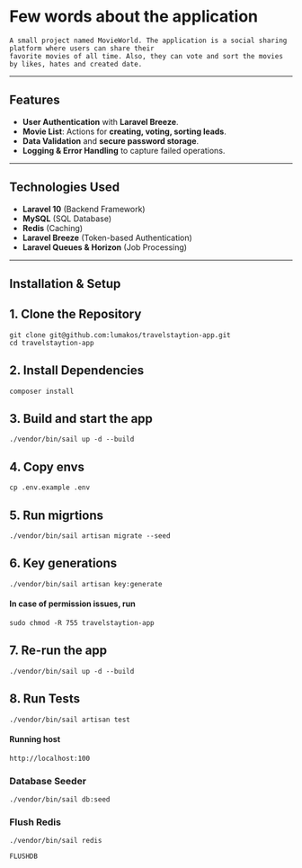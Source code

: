 # Few words about the application
```
A small project named MovieWorld. The application is a social sharing platform where users can share their 
favorite movies of all time. Also, they can vote and sort the movies by likes, hates and created date.
```
---

## Features

- **User Authentication** with **Laravel Breeze**.
- **Movie List**: Actions for **creating, voting, sorting leads**.
- **Data Validation** and **secure password storage**.
- **Logging & Error Handling** to capture failed operations.

---

## Technologies Used

- **Laravel 10** (Backend Framework)
- **MySQL** (SQL Database)
- **Redis** (Caching)
- **Laravel Breeze** (Token-based Authentication)
- **Laravel Queues & Horizon** (Job Processing)

---

## Installation & Setup

## 1. Clone the Repository
```
git clone git@github.com:lumakos/travelstaytion-app.git
cd travelstaytion-app
```

## 2. Install Dependencies
```
composer install
```

## 3. Build and start the app
```
./vendor/bin/sail up -d --build
```

## 4. Copy envs
```
cp .env.example .env
```

## 5. Run migrtions
```
./vendor/bin/sail artisan migrate --seed
```

## 6. Key generations
```
./vendor/bin/sail artisan key:generate
```
#### In case of permission issues, run
```
sudo chmod -R 755 travelstaytion-app
```

## 7. Re-run the app
```
./vendor/bin/sail up -d --build
```

## 8. Run Tests
```
./vendor/bin/sail artisan test
```

#### Running host
```
http://localhost:100
```

### Database Seeder
```
./vendor/bin/sail db:seed
```

### Flush Redis
```
./vendor/bin/sail redis

FLUSHDB
```
